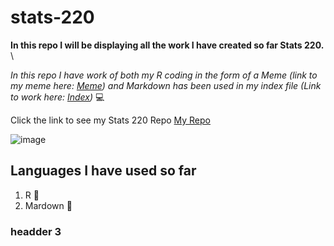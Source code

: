 # stats-220

**In this repo I will be displaying all the work I have created so far Stats 220.**
\

*In this repo I have work of both my R coding in the form of a Meme (link to my meme here: [Meme](https://github.com/oliviawrigley/stats-220/blob/main/my_meme.png)) and Markdown has been used in my index file (Link to work here: [Index](https://github.com/oliviawrigley/stats-220/blob/main/index.md))* 💻

Click the link to see my Stats 220 Repo
[My Repo](https://github.com/oliviawrigley/stats-220)

![image](https://cdn.pixabay.com/photo/2015/09/05/20/02/coding-924920_960_720.jpg)

## Languages I have used so far

1. R 💙
2. Mardown 💜

### headder 3
